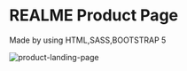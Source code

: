 # REALME Product Page 
Made by using HTML,SASS,BOOTSTRAP 5


![product-landing-page](https://github.com/likhithv76/Product-Page/assets/132771198/75d88d5d-d0c1-4e66-bbb4-0ffb228d6e98)
